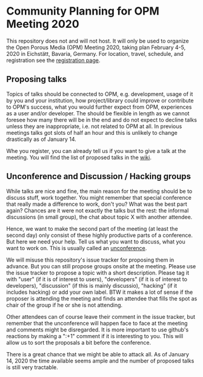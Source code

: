 # Community Planning for OPM Meeting 2020

This repository does not and will not host. It will only be used
to organize the Open Porous Media (OPM) Meeting 2020, taking
plan February 4-5, 2020 in Eichstätt, Bavaria, Germany. For location,
travel, schedule, and registration see the
[registration page](https://events.dr-blatt.de/e/1/opm-meeting-2020).

## Proposing talks

Topics of talks should be connected to OPM, e.g. development,
usage of it by you and your institution, how project/library could improve
or contribute to OPM's success, what you would further expect from OPM,
experiences as a user and/or developer.
The should be flexible in length as we cannot foresee how many there will
be in the end and do not expect to decline talks unless they are inappropriate,
i.e. not related to OPM at all. In previous meetings talks got slots of half
an hour and this is unlikely to change drastically as of January 14.

Whe you register, you can already tell us if you want to give a talk
at the meeting. You will find the list of proposed talks in the
[wiki](wiki/Proposed-Talks-at-the-OPM-Meeting-2020).

## Unconference and Discussion / Hacking groups

While talks are nice and fine, the main reason for the meeting should be
to discuss stuff, work together. You might remember that special conference
that really made a difference to work, don't you? What was the best part
again? Chances are it were not exactly the talks but the rest: the informal
discussions (in small group), the chat about topic X with another attendee.

Hence, we want to make the second part of the meeting (at least the second
day) only consist of these highly productive parts of a conference. But
here we need your help. Tell us what you want to discuss, what you want
to work on. This is usually called an [unconference](https://en.wikipedia.org/wiki/Unconference).

We will misuse this repository's issue tracker for proposing them in advance.
But you can still propose groups onsite at the meeting. Please use the
issue tracker to propose a topic with a short description. Please tag it
with "user" (if it is of interest to users), "developers" (if it is of interest
to developers), "discussion" (if this is mainly discussio), "hacking" (if it
includes hacking) or add your own label. BTW it makes a lot of sense if the
proposer is attending the meeting and finds an attendee that fills the spot
as chair of the group if he or she is not attending.

Other attendees can of course leave their comment in the issue tracker, but
remember that the unconference will happen face to face at the meeting and
comments might be disregarded. It is more important to  use github's reactions
by making a ":+1" comment if it is interesting to you. This will allow us
to sort the proposals a bit before the conference.

There is a great chance that we might be able to attack all. As of January 14,
2020 the time available seems ample  and the number of proposed talks is still
very tractable.


